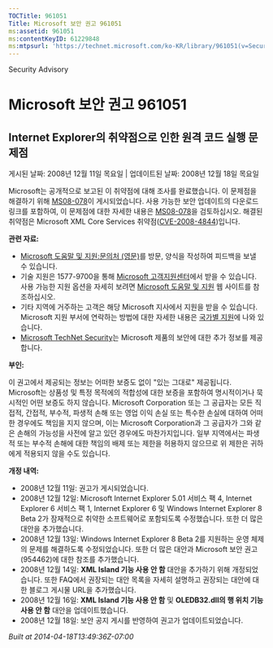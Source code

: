 ```yaml
---
TOCTitle: 961051
Title: Microsoft 보안 권고 961051
ms:assetid: 961051
ms:contentKeyID: 61229848
ms:mtpsurl: 'https://technet.microsoft.com/ko-KR/library/961051(v=Security.10)'
---
```


Security Advisory

Microsoft 보안 권고 961051
==========================

Internet Explorer의 취약점으로 인한 원격 코드 실행 문제점
---------------------------------------------------------

게시된 날짜: 2008년 12월 11일 목요일 | 업데이트된 날짜: 2008년 12월 18일 목요일

Microsoft는 공개적으로 보고된 이 취약점에 대해 조사를 완료했습니다. 이 문제점을 해결하기 위해 [MS08-078](http://go.microsoft.com/fwlink/?linkid=137335)이 게시되었습니다. 사용 가능한 보안 업데이트의 다운로드 링크를 포함하여, 이 문제점에 대한 자세한 내용은 [MS08-078](http://go.microsoft.com/fwlink/?linkid=137335)을 검토하십시오. 해결된 취약점은 Microsoft XML Core Services 취약점([CVE-2008-4844](http://www.cve.mitre.org/cgi-bin/cvename.cgi?name=cve-2008-4844))입니다.

**관련 자료:**

-   [Microsoft 도움말 및 지원:문의처 (영문)](https://support.microsoft.com/common/survey.aspx?scid=sw;en;1257&amp;showpage=1&amp;ws=technet&amp;sd=tech)를 방문, 양식을 작성하여 피드백을 보낼 수 있습니다.
-   기술 지원은 1577-9700을 통해 [Microsoft 고객지원센터](http://go.microsoft.com/fwlink/?linkid=21131)에서 받을 수 있습니다. 사용 가능한 지원 옵션을 자세히 보려면 [Microsoft 도움말 및 지원](http://support.microsoft.com/) 웹 사이트를 참조하십시오.
-   기타 지역에 거주하는 고객은 해당 Microsoft 지사에서 지원을 받을 수 있습니다. Microsoft 지원 부서에 연락하는 방법에 대한 자세한 내용은 [국가별 지원](http://go.microsoft.com/fwlink/?linkid=21155)에 나와 있습니다.
-   [Microsoft TechNet Security](http://go.microsoft.com/fwlink/?linkid=21132)는 Microsoft 제품의 보안에 대한 추가 정보를 제공합니다.

**부인:**

이 권고에서 제공되는 정보는 어떠한 보증도 없이 "있는 그대로" 제공됩니다. Microsoft는 상품성 및 특정 목적에의 적합성에 대한 보증을 포함하여 명시적이거나 묵시적인 어떤 보증도 하지 않습니다. Microsoft Corporation 또는 그 공급자는 모든 직접적, 간접적, 부수적, 파생적 손해 또는 영업 이익 손실 또는 특수한 손실에 대하여 어떠한 경우에도 책임을 지지 않으며, 이는 Microsoft Corporation과 그 공급자가 그와 같은 손해의 가능성을 사전에 알고 있던 경우에도 마찬가지입니다. 일부 지역에서는 파생적 또는 부수적 손해에 대한 책임의 배제 또는 제한을 허용하지 않으므로 위 제한은 귀하에게 적용되지 않을 수도 있습니다.

**개정 내역:**

-   2008년 12월 11일: 권고가 게시되었습니다.
-   2008년 12월 12일: Microsoft Internet Explorer 5.01 서비스 팩 4, Internet Explorer 6 서비스 팩 1, Internet Explorer 6 및 Windows Internet Explorer 8 Beta 2가 잠재적으로 취약한 소프트웨어로 포함되도록 수정했습니다. 또한 더 많은 대안을 추가했습니다.
-   2008년 12월 13일: Windows Internet Explorer 8 Beta 2를 지원하는 운영 체제의 문제를 해결하도록 수정되었습니다. 또한 더 많은 대안과 Microsoft 보안 권고(954462)에 대한 참조를 추가했습니다.
-   2008년 12월 14일: **XML Island 기능 사용 안 함** 대안을 추가하기 위해 개정되었습니다. 또한 FAQ에서 권장되는 대안 목록을 자세히 설명하고 권장되는 대안에 대한 블로그 게시물 URL을 추가했습니다.
-   2008년 12월 16일: **XML Island 기능 사용 안 함** 및 **OLEDB32.dll의 행 위치 기능 사용 안 함** 대안을 업데이트했습니다.
-   2008년 12월 18일: 보안 공지 게시를 반영하여 권고가 업데이트되었습니다.

*Built at 2014-04-18T13:49:36Z-07:00*
